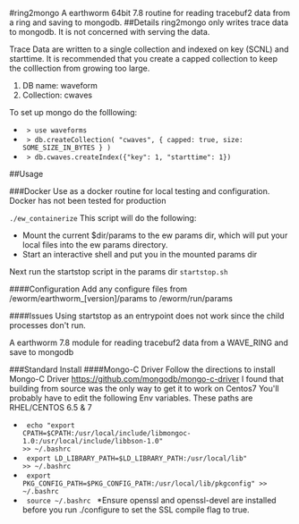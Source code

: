 #ring2mongo
A earthworm 64bit 7.8 routine for reading tracebuf2 data from a ring and saving to mongodb. 
##Details
ring2mongo only writes trace data to mongodb. It is not concerned with serving the data. 

Trace Data are written to a single collection and indexed on key (SCNL) and starttime. It is recommended that you create a capped collection to keep the colllection from growing too large.
1) DB name: waveform
2) Collection: cwaves

To set up mongo do the folllowing:
* <code> > use waveforms </code>
* <code> > db.createCollection( "cwaves", { capped: true, size: SOME_SIZE_IN_BYTES } ) </code>
* <code> > db.cwaves.createIndex({"key": 1, "starttime": 1}) </code>



##Usage 

###Docker
Use as a docker routine for local testing and configuration. Docker has not been tested for production

<code>./ew_containerize</code>
This script will do the following: 
* Mount the current $dir/params to the ew params dir, which will put your local files into the ew params directory.
* Start an interactive shell and put you in the mounted params dir

Next run the startstop script in the params dir
<code>startstop.sh</code>

####Configuration
Add any configure files from /eworm/earthworm_[version]/params to /eworm/run/params

####Issues
Using startstop as an entrypoint does not work since the child processes don't run.

A earthworm 7.8 module for reading tracebuf2 data from a WAVE_RING and save to mongodb

###Standard Install
####Mongo-C Driver
Follow the directions to install Mongo-C Driver
https://github.com/mongodb/mongo-c-driver
I found that building from source was the only way to get it to work on Centos7
You'll probably have to edit the following Env variables. These paths are RHEL/CENTOS 6.5 & 7
* <code> echo "export CPATH=$CPATH:/usr/local/include/libmongoc-1.0:/usr/local/include/libbson-1.0" >> ~/.bashrc </code>
* <code> export LD_LIBRARY_PATH=$LD_LIBRARY_PATH:/usr/local/lib" >> ~/.bashrc </code>
* <code> export PKG_CONFIG_PATH=$PKG_CONFIG_PATH:/usr/local/lib/pkgconfig" >> ~/.bashrc </code>
* <code> source ~/.bashrc </code>
*Ensure openssl and openssl-devel are installed before you run ./configure to set the SSL compile flag to true.


